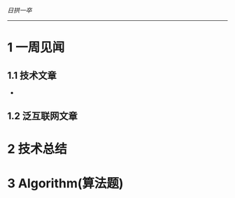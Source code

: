 

*日拱一卒*

_________________

# 1 一周见闻

## 1.1 技术文章
+ 

## 1.2 泛互联网文章



# 2 技术总结



# 3 Algorithm(算法题)













